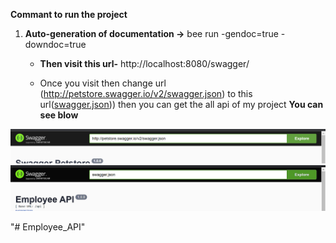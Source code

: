 **Commant to run the project**

1. **Auto-generation of documentation ->** bee run -gendoc=true -downdoc=true
   -  **Then visit this url-** http://localhost:8080/swagger/
  
   -  Once you visit then change  url (http://petstore.swagger.io/v2/swagger.json) to this url([swagger.json](url))) then you can get the all api of my project **You can see blow**

![Screenshot__4_](Screenshot__5_.png)
![Screenshot__4_](Screenshot__4_.png)

"# Employee_API" 
